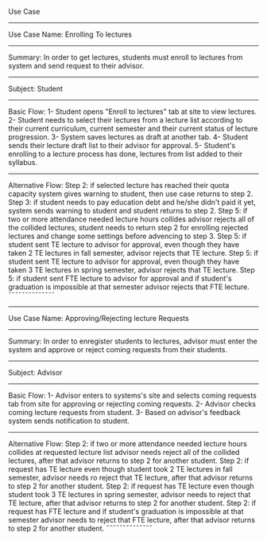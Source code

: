 Use Case 
_____________
Use Case Name: Enrolling To lectures
_____________
Summary: In order to get lectures, students must enroll to lectures from system and send request to their advisor.
_____________
Subject: Student
_____________
Basic Flow:
1- Student opens "Enroll to lectures" tab at site to view lectures.
2- Student needs to select their lectures from a lecture list according to their current curriculum, current semester and their current status of lecture progression.
3- System saves lectures as draft at another tab.
4- Student sends their lecture draft list to their advisor for approval.
5- Student's enrolling to a lecture process has done, lectures from list added to their syllabus.
______________
Alternative Flow:
Step 2:
    if selected lecture has reached their quota capacity system gives warning to student,
    then use case returns to step 2.
Step 3:
    if student needs to pay education debt and he/she didn't paid it yet, system sends warning to student and student returns to step 2.
Step 5:
    if two or more attendance needed lecture hours collides advisor rejects all of the collided lectures, student needs to return step 2 for enrolling rejected lectures and change some settings before advencing to step 3. 
Step 5:
    if student sent TE lecture to advisor for approval, even though they have taken 2 TE lectures in fall semester,
    advisor rejects that TE lecture.
Step 5:
    if student sent TE lecture to advisor for approval, even though they have taken 3 TE lectures in spring semester, advisor rejects that TE lecture.
Step 5:
    if student sent FTE lecture to advisor for approval and if student's graduation is impossible at that semester advisor rejects that FTE lecture.
¯¯¯¯¯¯¯¯¯¯¯¯¯¯

______________
Use Case Name: Approving/Rejecting lecture Requests
______________
Summary: In order to enregister students to lectures, advisor must enter the system and approve or reject coming requests from their students.
______________
Subject: Advisor
_____________
Basic Flow:
1- Advisor enters to systems's site and selects coming requests tab from site for approving or rejecting coming requests.
2- Advisor checks coming lecture requests from student.
3- Based on advisor's feedback system sends notification to student.
_____________
Alternative Flow:
Step 2:
    if two or more attendance needed lecture hours collides at requested lecture list advisor needs reject all of the collided lectures, after that advisor returns to step 2 for another student.
Step 2:
    if request has TE lecture even though student took 2 TE lectures in fall semester, advisor needs ro reject that TE lecture, after that advisor returns to step 2 for another student.
Step 2:
    if request has TE lecture even though student took 3 TE lectures in spring semester, advisor needs to reject that TE lecture, after that advisor returns to step 2 for another student.
Step 2:
    if request has FTE lecture and if student's graduation is impossible at that semester advisor needs to reject that FTE lecture, after that advisor returns to step 2 for another student.
¯¯¯¯¯¯¯¯¯¯¯¯¯¯